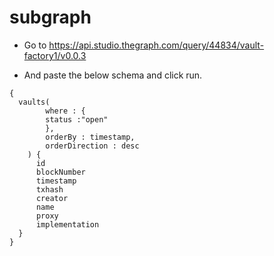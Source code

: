 
# subgraph

- Go  to https://api.studio.thegraph.com/query/44834/vault-factory1/v0.0.3

- And paste the below schema and click run.

```
{
  vaults(
        where : {
        status :"open"
        }, 
        orderBy : timestamp, 
        orderDirection : desc
    ) {
      id
      blockNumber
      timestamp
      txhash
      creator
      name
      proxy
      implementation
  }
}
```
